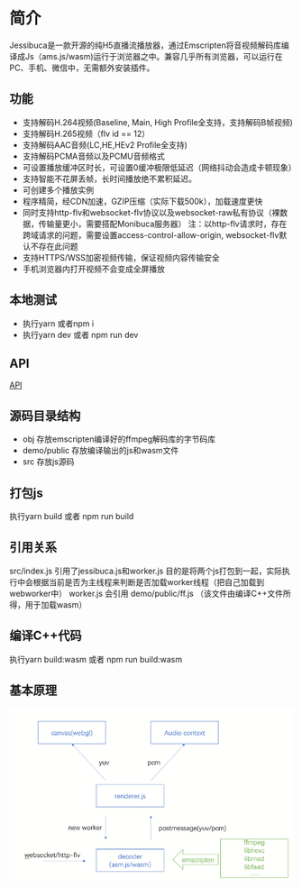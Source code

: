 # 简介

Jessibuca是一款开源的纯H5直播流播放器，通过Emscripten将音视频解码库编译成Js（ams.js/wasm)运行于浏览器之中。兼容几乎所有浏览器，可以运行在PC、手机、微信中，无需额外安装插件。

## 功能
- 支持解码H.264视频(Baseline, Main, High Profile全支持，支持解码B帧视频)
- 支持解码H.265视频（flv id == 12）
- 支持解码AAC音频(LC,HE,HEv2 Profile全支持)
- 支持解码PCMA音频以及PCMU音频格式
- 可设置播放缓冲区时长，可设置0缓冲极限低延迟（网络抖动会造成卡顿现象）
- 支持智能不花屏丢帧，长时间播放绝不累积延迟。
- 可创建多个播放实例
- 程序精简，经CDN加速，GZIP压缩（实际下载500k），加载速度更快
- 同时支持http-flv和websocket-flv协议以及websocket-raw私有协议（裸数据，传输量更小，需要搭配Monibuca服务器）
注：以http-flv请求时，存在跨域请求的问题，需要设置access-control-allow-origin, websocket-flv默认不存在此问题
- 支持HTTPS/WSS加密视频传输，保证视频内容传输安全
- 手机浏览器内打开视频不会变成全屏播放

## 本地测试

- 执行yarn 或者npm i
- 执行yarn dev 或者 npm run dev

## API
[API](/demo/api.md)

## 源码目录结构

- obj 存放emscripten编译好的ffmpeg解码库的字节码库
- demo/public 存放编译输出的js和wasm文件
- src 存放js源码

## 打包js

执行yarn build 或者 npm run build

## 引用关系
src/index.js 引用了jessibuca.js和worker.js 目的是将两个js打包到一起，实际执行中会根据当前是否为主线程来判断是否加载worker线程（把自己加载到webworker中）
worker.js 会引用 demo/public/ff.js （该文件由编译C++文件所得，用于加载wasm）

## 编译C++代码

执行yarn build:wasm 或者 npm run build:wasm

## 基本原理

<img src="/demo/public/tech.png">
